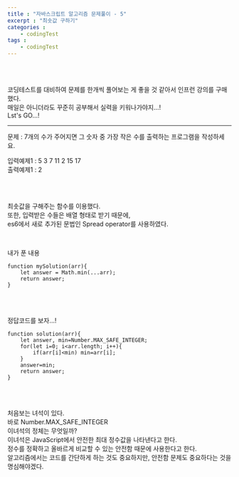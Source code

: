 ```yaml
---
title : "자바스크립트 알고리즘 문제풀이 - 5"
excerpt : "최솟값 구하기"
categories : 
    - codingTest
tags : 
    - codingTest
---
```



<br><br> 

코딩테스트를 대비하여 문제를 한개씩 풀어보는 게 좋을 것 같아서 인프런 강의를 구매했다.  
매일은 아니더라도 꾸준히 공부해서 실력을 키워나가야지...!  
Lst's GO...!  

---
문제 : 7개의 수가 주어지면 그 숫자 중 가장 작은 수를 출력하는 프로그램을 작성하세요.  

입력예제1 : 5 3 7 11 2 15 17       
출력예제1 : 2     

<br><br>

최솟값을 구해주는 함수를 이용했다.  
또한, 입력받은 수들은 배열 형태로 받기 때문에,  
es6에서 새로 추가된 문법인 Spread operator를 사용하였다.  


<br>

내가 푼 내용  

```
function mySolution(arr){
    let answer = Math.min(...arr);
    return answer;
}
```   

<br><br>   

정답코드를 보자...!   

```  
function solution(arr){
    let answer, min=Number.MAX_SAFE_INTEGER;
    for(let i=0; i<arr.length; i++){
        if(arr[i]<min) min=arr[i];
    }
    answer=min;
    return answer;
}
```   

<br><br>   

처음보는 녀석이 있다.  
바로 Number.MAX_SAFE_INTEGER  
이녀석의 정체는 무엇일까?  
이녀석은 JavaScript에서 안전한 최대 정수값을 나타낸다고 한다.  
정수를 정확하고 올바르게 비교할 수 있는 안전함 때문에 사용한다고 한다.  
알고리즘에서는 코드를 간단하게 하는 것도 중요하지만, 안전함 문제도 중요하다는 것을 명심해야겠다.  
<br><br>   





